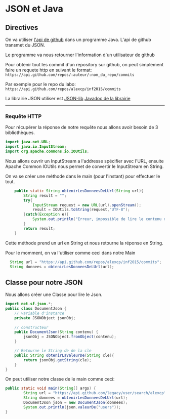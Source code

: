 # JSON et Java

## Directives

On va utiliser [l'api de github](http://developer.github.com/) dans un programme Java.
L'api de github transmet du JSON.

Le programme va nous retourner l'information d'un utilisateur de github

Pour obtenir tout les commit d'un repository sur github, on peut simplement faire un requete http en suivant le format: 
`https://api.github.com/repos/:auteur/:nom_du_repo/commits`

Par exemple pour le repo du labo:
`https://api.github.com/repos/alexcp/inf2015/commits`

La librairie JSON utiliser est [JSON-lib](http://json-lib.sourceforge.net)
[Javadoc de la librairie](http://json-lib.sourceforge.net/apidocs/jdk15/index.html)

----

### Requête HTTP
Pour récupérer la réponse de notre requête nous allons avoir besoin de 3 bibliothèques.
```java
import java.net.URL;
import java.io.InputStream;
import org.apache.commons.io.IOUtils;
```
Nous allons ouvrir un InputStream a l'addresse spécifier avec l'URL, ensuite Apache Common IOUtils nous permet de convertir le InputStream en String.

On va se créer une méthode dans le main (pour l'instant) pour effectuer le tout.
```java
    public static String obtenirLesDonneesDeLUrl(String url){
        String result = "";
        try{
            InputStream request = new URL(url).openStream();
            result = IOUtils.toString(request,"UTF-8");
        }catch(Exception e){
            System.out.println("Erreur, impossible de lire le contenu de l'url.");
        }
        return result;
    }
```
Cette méthode prend un url en String et nous retourne la réponse en String.

Pour le momment, on va l'utiliser comme ceci dans notre Main
```java
  String url = "https://api.github.com/repos/alexcp/inf2015/commits";
  String donnees = obtenirLesDonneesDeLUrl(url); 
```

## Classe pour notre JSON
Nous allons créer une Classe pour lire le Json.
```java
import net.sf.json.*;
public class DocumentJson {
    // variable d'instance
    private JSONObject jsonObj;
       
    // constructeur
    public DocumentJson(String contenu) {
        jsonObj = JSONObject.fromObject(contenu);
    }

    // Retourne le String de de la cle
    public String obtenirLaValeurDe(String cle){
        return jsonObj.getString(cle);
    }
}
```

On peut utiliser notre classe de le main comme ceci:
```java
public static void main(String[] args) {
        String url = "https://api.github.com/legacy/user/search/alexcp";
        String donnees = obtenirLesDonneesDeLUrl(url); 
        DocumentJson json = new DocumentJson(donnees);
        System.out.println(json.valeurDe("users"));
}
```
